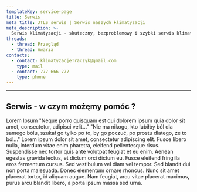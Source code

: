 ```yaml
---
templateKey: service-page
title: Serwis
meta_title: JTLS serwis | Serwis naszych klimatyzacji
meta_description: >-
  Serwis klimatyzacji - skuteczny, bezproblemowy i szybki serwis klimatyzacji przez firmę JTLS
threads:
  - thread: Przegląd
  - thread: Awaria
contacts:
  - contact: klimatyzacjeTraczyk@gmail.com
    type: mail
  - contact: 777 666 777
    type: phone
---
```


---
## Serwis - w czym możęmy pomóc ?

Lorem Ipsum
"Neque porro quisquam est qui dolorem ipsum quia dolor sit amet, consectetur, adipisci velit..."
"Nie ma nikogo, kto lubiłby ból dla samego bólu, szukał go tylko po to, by go poczuć, po prostu dlatego, że to ból..."
Lorem ipsum dolor sit amet, consectetur adipiscing elit. Fusce libero nulla, interdum vitae enim pharetra, eleifend pellentesque risus. Suspendisse nec tortor quis ante volutpat feugiat et eu enim. Aenean egestas gravida lectus, et dictum orci dictum eu. Fusce eleifend fringilla eros fermentum cursus. Sed vestibulum vel diam vel tempor. Sed blandit dui non porta malesuada. Donec elementum ornare rhoncus. Nunc sit amet placerat tortor, id aliquam augue. Nam feugiat, arcu vitae placerat maximus, purus arcu blandit libero, a porta ipsum massa sed urna.
